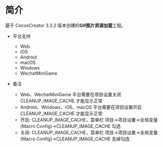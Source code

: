 # 简介
基于 CocosCreator 3.3.2 版本创建的**Gif图片资源加载**工程。

* 平台支持

    - Web
    - iOS
    - Android
    - macOS
    - Windows
    - WechatMiniGame

* 备注

    - Web、WechatMiniGame 平台需要在项目设置关闭 CLEANUP_IMAGE_CACHE 才能显示正常
    - Android、Windows、iOS、macOS 平台需要在项目设置开启 CLEANUP_IMAGE_CACHE 才能显示正常
    - 开启: CLEANUP_IMAGE_CACHE，菜单栏 项目->项目设置->全局变量(Macro Config)->CLEANUP_IMAGE_CACHE 勾选
    - 关闭: CLEANUP_IMAGE_CACHE，菜单栏 项目->项目设置->全局变量(Macro Config)->CLEANUP_IMAGE_CACHE 去掉勾选